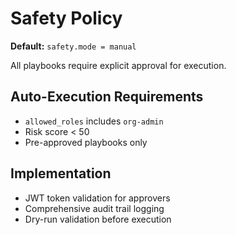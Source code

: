 # Safety Policy

**Default:** `safety.mode = manual`

All playbooks require explicit approval for execution.

## Auto-Execution Requirements
- `allowed_roles` includes `org-admin`
- Risk score < 50
- Pre-approved playbooks only

## Implementation
- JWT token validation for approvers
- Comprehensive audit trail logging
- Dry-run validation before execution